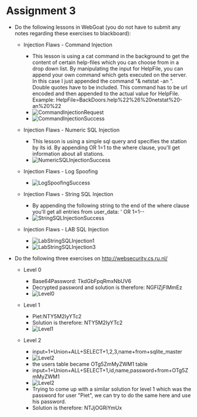 # Assignment 3

* Do the following lessons in WebGoat (you do not have to submit any notes regarding these exercises to blackboard):

	* Injection Flaws - Command Injection

		* This lesson is using a cat command in the background to get the content of certain help-files which you can choose from in a drop down list. By manipulating the input for HelpFile, you can append your own command which gets executed on the server. In this case I just appended the command "& netstat -an ". Double quotes have to be included. This command has to be url encoded and then appended to the actual value for HelpFile. Example: HelpFile=BackDoors.help%22%26%20netstat%20-an%20%22
		* ![CommandInjectionRequest](img/command_injection_request.PNG)
		* ![CommandInjectionSuccess](img/command_injection.PNG)

	* Injection Flaws - Numeric SQL Injection
		
		* This lesson is using a simple sql query and specifies the station by its id. By appending OR 1=1 to the where clause, you'll get information about all stations.
		* ![NumericSQLInjectionSuccess](img/numeric_sql_injection.PNG)

	* Injection Flaws - Log Spoofing
		
		* ![LogSpoofingSuccess](img/log_spoofing.PNG)

	* Injection Flaws - String SQL Injection
		
		* By appending the following string to the end of the where clause you'll get all entries from user_data: ' OR 1=1--
		* ![StringSQLInjectionSuccess](img/string_sql_injection.PNG)

	* Injection Flaws - LAB SQL Injection

		* ![LabStringSQLInjection1](img/lab_string_sql_inection_1.PNG)		
		* ![LabStringSQLInjection3](img/lab_string_sql_inection_3.PNG)		

* Do the following three exercises on http://websecurity.cs.ru.nl/
	
	* Level 0
		* Base64Password: TkdGbFpqRmxNbUV6
		* Decrypted password and solution is therefore: NGFlZjFlMmEz
		* ![Level0](img/level_0.PNG)	

	* Level 1
		* Piet:NTY5M2IyYTc2
		* Solution is therefore: NTY5M2IyYTc2
		* ![Level1](img/level_1.PNG)	

	* Level 2
		* input=1+Union+ALL+SELECT+1,2,3,name+from+sqlite_master
		* ![Level2](img/level_2.PNG)
		* the users table became OTg5ZmMyZWM1 table
		* input=1+Union+ALL+SELECT+1,id,name,password+from+OTg5ZmMyZWM1	
		* ![Level2](img/level_2_piet.PNG)
		* Trying to come up with a similar solution for level 1 which was the password for user "Piet", we can try to do the same here and use his password.
		* Solution is therefore: NTJjOGRiYmUx
		






	